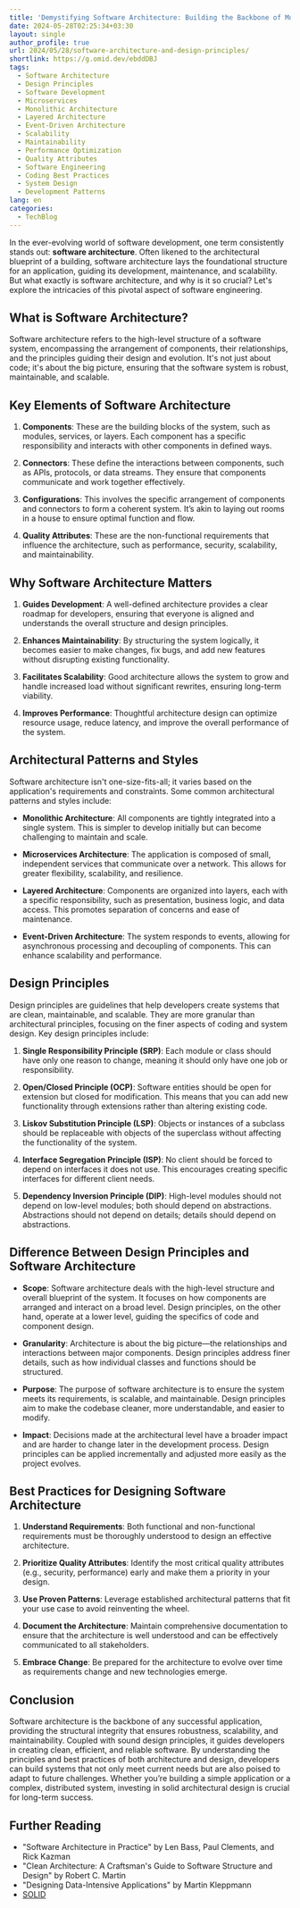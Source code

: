 ```yaml
---
title: 'Demystifying Software Architecture: Building the Backbone of Modern Applications'
date: 2024-05-28T02:25:34+03:30
layout: single
author_profile: true
url: 2024/05/28/software-architecture-and-design-principles/
shortlink: https://g.omid.dev/ebddDBJ
tags:
  - Software Architecture
  - Design Principles
  - Software Development
  - Microservices
  - Monolithic Architecture
  - Layered Architecture
  - Event-Driven Architecture
  - Scalability
  - Maintainability
  - Performance Optimization
  - Quality Attributes
  - Software Engineering
  - Coding Best Practices
  - System Design
  - Development Patterns
lang: en
categories: 
  - TechBlog
---
```

In the ever-evolving world of software development, one term consistently stands out: **software architecture**. Often likened to the architectural blueprint of a building, software architecture lays the foundational structure for an application, guiding its development, maintenance, and scalability. But what exactly is software architecture, and why is it so crucial? Let's explore the intricacies of this pivotal aspect of software engineering.

## What is Software Architecture?

Software architecture refers to the high-level structure of a software system, encompassing the arrangement of components, their relationships, and the principles guiding their design and evolution. It's not just about code; it's about the big picture, ensuring that the software system is robust, maintainable, and scalable.

## Key Elements of Software Architecture

1. **Components**: These are the building blocks of the system, such as modules, services, or layers. Each component has a specific responsibility and interacts with other components in defined ways.

2. **Connectors**: These define the interactions between components, such as APIs, protocols, or data streams. They ensure that components communicate and work together effectively.

3. **Configurations**: This involves the specific arrangement of components and connectors to form a coherent system. It’s akin to laying out rooms in a house to ensure optimal function and flow.

4. **Quality Attributes**: These are the non-functional requirements that influence the architecture, such as performance, security, scalability, and maintainability.

## Why Software Architecture Matters

1. **Guides Development**: A well-defined architecture provides a clear roadmap for developers, ensuring that everyone is aligned and understands the overall structure and design principles.

2. **Enhances Maintainability**: By structuring the system logically, it becomes easier to make changes, fix bugs, and add new features without disrupting existing functionality.

3. **Facilitates Scalability**: Good architecture allows the system to grow and handle increased load without significant rewrites, ensuring long-term viability.

4. **Improves Performance**: Thoughtful architecture design can optimize resource usage, reduce latency, and improve the overall performance of the system.

## Architectural Patterns and Styles

Software architecture isn't one-size-fits-all; it varies based on the application's requirements and constraints. Some common architectural patterns and styles include:

- **Monolithic Architecture**: All components are tightly integrated into a single system. This is simpler to develop initially but can become challenging to maintain and scale.
  
- **Microservices Architecture**: The application is composed of small, independent services that communicate over a network. This allows for greater flexibility, scalability, and resilience.

- **Layered Architecture**: Components are organized into layers, each with a specific responsibility, such as presentation, business logic, and data access. This promotes separation of concerns and ease of maintenance.

- **Event-Driven Architecture**: The system responds to events, allowing for asynchronous processing and decoupling of components. This can enhance scalability and performance.

## Design Principles

Design principles are guidelines that help developers create systems that are clean, maintainable, and scalable. They are more granular than architectural principles, focusing on the finer aspects of coding and system design. Key design principles include:

1. **Single Responsibility Principle (SRP)**: Each module or class should have only one reason to change, meaning it should only have one job or responsibility.

2. **Open/Closed Principle (OCP)**: Software entities should be open for extension but closed for modification. This means that you can add new functionality through extensions rather than altering existing code.

3. **Liskov Substitution Principle (LSP)**: Objects or instances of a subclass should be replaceable with objects of the superclass without affecting the functionality of the system.

4. **Interface Segregation Principle (ISP)**: No client should be forced to depend on interfaces it does not use. This encourages creating specific interfaces for different client needs.

5. **Dependency Inversion Principle (DIP)**: High-level modules should not depend on low-level modules; both should depend on abstractions. Abstractions should not depend on details; details should depend on abstractions.

## Difference Between Design Principles and Software Architecture

- **Scope**: Software architecture deals with the high-level structure and overall blueprint of the system. It focuses on how components are arranged and interact on a broad level. Design principles, on the other hand, operate at a lower level, guiding the specifics of code and component design.

- **Granularity**: Architecture is about the big picture—the relationships and interactions between major components. Design principles address finer details, such as how individual classes and functions should be structured.

- **Purpose**: The purpose of software architecture is to ensure the system meets its requirements, is scalable, and maintainable. Design principles aim to make the codebase cleaner, more understandable, and easier to modify.

- **Impact**: Decisions made at the architectural level have a broader impact and are harder to change later in the development process. Design principles can be applied incrementally and adjusted more easily as the project evolves.

## Best Practices for Designing Software Architecture

1. **Understand Requirements**: Both functional and non-functional requirements must be thoroughly understood to design an effective architecture.

2. **Prioritize Quality Attributes**: Identify the most critical quality attributes (e.g., security, performance) early and make them a priority in your design.

3. **Use Proven Patterns**: Leverage established architectural patterns that fit your use case to avoid reinventing the wheel.

4. **Document the Architecture**: Maintain comprehensive documentation to ensure that the architecture is well understood and can be effectively communicated to all stakeholders.

5. **Embrace Change**: Be prepared for the architecture to evolve over time as requirements change and new technologies emerge.

## Conclusion

Software architecture is the backbone of any successful application, providing the structural integrity that ensures robustness, scalability, and maintainability. Coupled with sound design principles, it guides developers in creating clean, efficient, and reliable software. By understanding the principles and best practices of both architecture and design, developers can build systems that not only meet current needs but are also poised to adapt to future challenges. Whether you’re building a simple application or a complex, distributed system, investing in solid architectural design is crucial for long-term success.

## Further Reading

- "Software Architecture in Practice" by Len Bass, Paul Clements, and Rick Kazman
- "Clean Architecture: A Craftsman's Guide to Software Structure and Design" by Robert C. Martin
- "Designing Data-Intensive Applications" by Martin Kleppmann
- [SOLID](https://en.wikipedia.org/wiki/SOLID)
